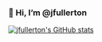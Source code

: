 ### 👋 Hi, I’m @jfullerton

[![jfullerton's GitHub stats](https://github-readme-stats.vercel.app/api?username=jfullerton&count_private=true&show_icons=true&theme=dark)](https://github.com/anuraghazra/github-readme-stats)
